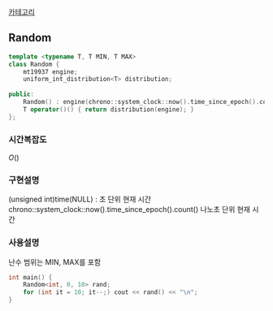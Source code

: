 [카테고리](/README.md)
## Random
```cpp
template <typename T, T MIN, T MAX>
class Random {
    mt19937 engine;
    uniform_int_distribution<T> distribution;
    
public:
    Random() : engine(chrono::system_clock::now().time_since_epoch().count()), distribution(MIN, MAX) {}
    T operator()() { return distribution(engine); }
};
```
### 시간복잡도 
$O()$   

### 구현설명
(unsigned int)time(NULL) : 초 단위 현재 시간
chrono::system_clock::now().time_since_epoch().count() 나노초 단위 현재 시간

### 사용설명
난수 범위는 MIN, MAX를 포함

```cpp
int main() {
    Random<int, 0, 10> rand;
    for (int it = 10; it--;) cout << rand() << "\n";
}
```